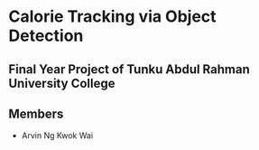 # Calorie Tracking via Object Detection

## Final Year Project of Tunku Abdul Rahman University College

## Members
- Arvin Ng Kwok Wai
